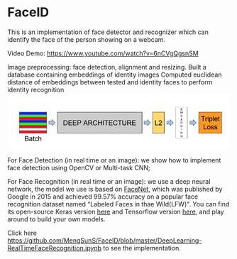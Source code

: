 # FaceID
This is an implementation of face detector and recognizer which can identify the face of the person showing on a webcam.

Video Demo: https://www.youtube.com/watch?v=6nCVgQgsnSM


Image preprocessing: face detection, alignment and resizing.
Built a database containing embeddings of identity images
Computed euclidean distance of embeddings between tested and identity faces to perform identity recognition 
![image](https://github.com/MengSunS/FaceID/raw/master/pictures/model.png)

For Face Detection (in real time or an image): we show how to implement face detection using OpenCV or Multi-task CNN; 

For Face Recognition (in real time or an image): we use a deep neural network, the model we use is based on [FaceNet](https://arxiv.org/pdf/1503.03832.pdf), which was published by Google in 2015 and achieved 99.57% accuracy on a popular face recognition dataset named “Labeled Faces in thae Wild(LFW)". You can find its open-source Keras version [here](https://github.com/iwantooxxoox/Keras-OpenFace) and Tensorflow version [here](https://github.com/davidsandberg/facenet), and play around to build your own models.

Click here https://github.com/MengSunS/FaceID/blob/master/DeepLearning-RealTimeFaceRecognition.ipynb to see the implementation. 









